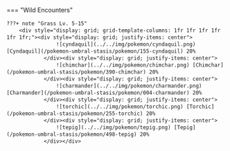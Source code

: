 

=== "Wild Encounters"


	???+ note "Grass Lv. 5-15"
		<div style="display: grid; grid-template-columns: 1fr 1fr 1fr 1fr 1fr 1fr;"><div style="display: grid; justify-items: center">
                    ![cyndaquil](../../img/pokemon/cyndaquil.png) [Cyndaquil](/pokemon-umbral-stasis/pokemon/155-cyndaquil) 20%
                </div><div style="display: grid; justify-items: center">
                    ![chimchar](../../img/pokemon/chimchar.png) [Chimchar](/pokemon-umbral-stasis/pokemon/390-chimchar) 20%
                </div><div style="display: grid; justify-items: center">
                    ![charmander](../../img/pokemon/charmander.png) [Charmander](/pokemon-umbral-stasis/pokemon/004-charmander) 20%
                </div><div style="display: grid; justify-items: center">
                    ![torchic](../../img/pokemon/torchic.png) [Torchic](/pokemon-umbral-stasis/pokemon/255-torchic) 20%
                </div><div style="display: grid; justify-items: center">
                    ![tepig](../../img/pokemon/tepig.png) [Tepig](/pokemon-umbral-stasis/pokemon/498-tepig) 20%
                </div></div>



